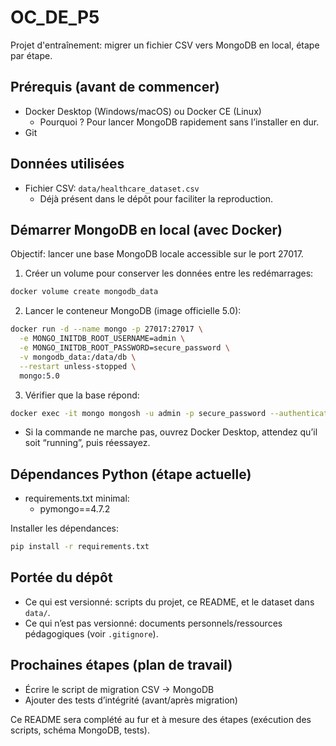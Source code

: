 # OC_DE_P5

Projet d'entraînement: migrer un fichier CSV vers MongoDB en local, étape par étape.

## Prérequis (avant de commencer)
- Docker Desktop (Windows/macOS) ou Docker CE (Linux)
  - Pourquoi ? Pour lancer MongoDB rapidement sans l’installer en dur.
- Git

## Données utilisées
- Fichier CSV: `data/healthcare_dataset.csv`
  - Déjà présent dans le dépôt pour faciliter la reproduction.

## Démarrer MongoDB en local (avec Docker)
Objectif: lancer une base MongoDB locale accessible sur le port 27017.

1) Créer un volume pour conserver les données entre les redémarrages:
```bash
docker volume create mongodb_data
```

2) Lancer le conteneur MongoDB (image officielle 5.0):
```bash
docker run -d --name mongo -p 27017:27017 \
  -e MONGO_INITDB_ROOT_USERNAME=admin \
  -e MONGO_INITDB_ROOT_PASSWORD=secure_password \
  -v mongodb_data:/data/db \
  --restart unless-stopped \
  mongo:5.0
```

3) Vérifier que la base répond:
```bash
docker exec -it mongo mongosh -u admin -p secure_password --authenticationDatabase admin --eval "db.adminCommand({ ping: 1 })"
```
- Si la commande ne marche pas, ouvrez Docker Desktop, attendez qu’il soit “running”, puis réessayez.

## Dépendances Python (étape actuelle)
- requirements.txt minimal: 
  - pymongo==4.7.2

Installer les dépendances:
```bash
pip install -r requirements.txt
```

## Portée du dépôt
- Ce qui est versionné: scripts du projet, ce README, et le dataset dans `data/`.
- Ce qui n’est pas versionné: documents personnels/ressources pédagogiques (voir `.gitignore`).

## Prochaines étapes (plan de travail)
- Écrire le script de migration CSV → MongoDB
- Ajouter des tests d’intégrité (avant/après migration)

Ce README sera complété au fur et à mesure des étapes (exécution des scripts, schéma MongoDB, tests).
